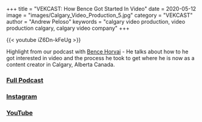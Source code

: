 +++
title = "VEKCAST: How Bence Got Started In Video"
date = 2020-05-12
image = "images/Calgary_Video_Production_5.jpg"
category = "VEKCAST"
author = "Andrew Peloso"
keywords = "calgary video production, video production calgary, calgary video company"
+++

{{< youtube iZ6Dn-kFeUg >}}

Highlight from our podcast with [Bence Horvai](https://www.bencehorvai.com/) - He talks about how to he got interested in video and the process he took to get where he is now as a content creator in Calgary, Alberta Canada.

### [Full Podcast](https://anchor.fm/vek-labs)
### [Instagram](https://www.instagram.com/veklabs/)
### [YouTube](https://www.youtube.com/channel/UC_8CmynHCINGSOZftHJGoUQ)
